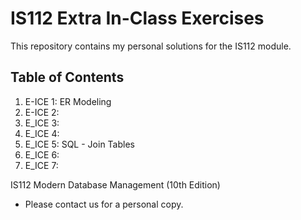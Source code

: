 # IS112 Extra In-Class Exercises

This repository contains my personal solutions for the IS112 module.

## Table of Contents
1. E-ICE 1: ER Modeling
2. E-ICE 2:
3. E_ICE 3:
4. E_ICE 4:
5. E_ICE 5: SQL - Join Tables
6. E_ICE 6:
7. E_ICE 7:

IS112 Modern Database Management (10th Edition)
* Please contact us for a personal copy.
